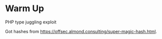 # Warm Up

PHP type juggling exploit

Got hashes from <https://offsec.almond.consulting/super-magic-hash.html>.
